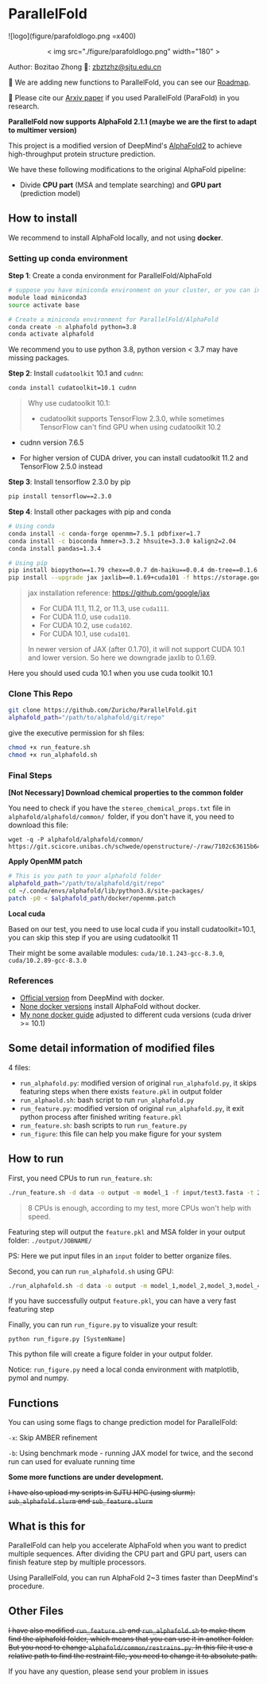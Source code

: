 # ParallelFold

![logo](figure/parafoldlogo.png =x400)

<div align=center>
< img src="./figure/parafoldlogo.png" width="180" >
</div>



Author: Bozitao Zhong :postbox:: zbztzhz@sjtu.edu.cn

:station: We are adding new functions to ParallelFold, you can see our [Roadmap](https://trello.com/b/sAqBIxBC/parallelfold).

:bookmark_tabs: Please cite our [Arxiv paper](https://arxiv.org/abs/2111.06340) if you used ParallelFold (ParaFold) in you research. 



**ParallelFold now supports AlphaFold 2.1.1 (maybe we are the first to adapt to multimer version)**

This project is a modified version of DeepMind's [AlphaFold2](https://github.com/deepmind/alphafold) to achieve high-throughput protein structure prediction. 

We have these following modifications to the original AlphaFold pipeline:

- Divide **CPU part** (MSA and template searching) and **GPU part** (prediction model)



## How to install 

We recommend to install AlphaFold locally, and not using **docker**.



### Setting up conda environment

**Step 1**: Create a conda environment for ParallelFold/AlphaFold

```bash
# suppose you have miniconda environment on your cluster, or you can install another miniconda or anaconda
module load miniconda3
source activate base

# Create a miniconda environment for ParallelFold/AlphaFold
conda create -n alphafold python=3.8
conda activate alphafold
```

We recommend you to use python 3.8, python version < 3.7 may have missing packages.



**Step 2**: Install `cudatoolkit` 10.1 and `cudnn`:

```bash
conda install cudatoolkit=10.1 cudnn
```

> Why use cudatoolkit 10.1:
>
> - cudatoolkit supports TensorFlow 2.3.0, while sometimes TensorFlow can't find GPU when using cudatoolkit 10.2

- cudnn version 7.6.5

- For higher version of CUDA driver, you can install cudatoolkit 11.2 and TensorFlow 2.5.0 instead



**Step 3**: Install tensorflow 2.3.0 by pip

```bash
pip install tensorflow==2.3.0
```



**Step 4**: Install other packages with pip and conda

```bash
# Using conda
conda install -c conda-forge openmm=7.5.1 pdbfixer=1.7
conda install -c bioconda hmmer=3.3.2 hhsuite=3.3.0 kalign2=2.04
conda install pandas=1.3.4

# Using pip
pip install biopython==1.79 chex==0.0.7 dm-haiku==0.0.4 dm-tree==0.1.6 immutabledict==2.0.0 jax==0.2.14 ml-collections==0.1.0
pip install --upgrade jax jaxlib==0.1.69+cuda101 -f https://storage.googleapis.com/jax-releases/jax_releases.html
```

>  jax installation reference: https://github.com/google/jax
>
>  - For CUDA 11.1, 11.2, or 11.3, use `cuda111`.
>  - For CUDA 11.0, use `cuda110`.
>  - For CUDA 10.2, use `cuda102`.
>  - For CUDA 10.1, use `cuda101`.
>
>  In newer version of JAX (after 0.1.70), it will not support CUDA 10.1 and lower version. So here we downgrade jaxlib to 0.1.69.

Here you should used cuda 10.1 when you use cuda toolkit 10.1



### Clone This Repo

```bash
git clone https://github.com/Zuricho/ParallelFold.git
alphafold_path="/path/to/alphafold/git/repo"
```

give the executive permission for sh files:

```bash
chmod +x run_feature.sh
chmod +x run_alphafold.sh
```



### Final Steps

**[Not Necessary] Download chemical properties to the common folder**

You need to check if you have the `stereo_chemical_props.txt` file in `alphafold/alphafold/common/ `folder, if you don't have it, you need to download this file:

```
wget -q -P alphafold/alphafold/common/ https://git.scicore.unibas.ch/schwede/openstructure/-/raw/7102c63615b64735c4941278d92b554ec94415f8/modules/mol/alg/src/stereo_chemical_props.txt
```

**Apply OpenMM patch**

```bash
# This is you path to your alphafold folder
alphafold_path="/path/to/alphafold/git/repo"
cd ~/.conda/envs/alphafold/lib/python3.8/site-packages/
patch -p0 < $alphafold_path/docker/openmm.patch
```

**Local cuda**

Based on our test, you need to use local cuda if you install cudatoolkit=10.1, you can skip this step if you are using cudatoolkit 11

Their might be some available modules: `cuda/10.1.243-gcc-8.3.0`, `cuda/10.2.89-gcc-8.3.0`



### References

- [Official version](https://github.com/deepmind/alphafold) from DeepMind with docker. 
- [None docker versions](https://github.com/kalininalab/alphafold_non_docker) install AlphaFold without docker. 
- [My none docker guide](https://github.com/Zuricho/AlphaFold_local) adjusted to different cuda versions (cuda driver >= 10.1) 



## Some detail information of modified files

4 files:

- `run_alphafold.py`: modified version of original `run_alphafold.py`, it skips featuring steps when there exists `feature.pkl` in output folder
- `run_alphaold.sh`: bash script to run `run_alphafold.py`
- `run_feature.py`: modified version of original `run_alphafold.py`, it exit python process after finished writing `feature.pkl`
- `run_feature.sh`: bash scripts to run `run_feature.py`
- `run_figure`: this file can help you make figure for your system



## How to run

First, you need CPUs to run `run_feature.sh`:

```bash
./run_feature.sh -d data -o output -m model_1 -f input/test3.fasta -t 2021-07-27
```

>  8 CPUs is enough, according to my test, more CPUs won't help with speed.

Featuring step will output the `feature.pkl`  and MSA folder in your output folder: `./output/JOBNAME/`

PS: Here we put input files in an `input` folder to better organize files.



Second, you can run `run_alphafold.sh` using GPU:

```bash
./run_alphafold.sh -d data -o output -m model_1,model_2,model_3,model_4,model_5 -f input/test.fasta -t 2021-07-27
```

If you have successfully output `feature.pkl`, you can have a very fast featuring step



Finally, you can run `run_figure.py` to visualize your result:

```
python run_figure.py [SystemName]
```

This python file will create a figure folder in your output folder.

Notice: `run_figure.py` need a local conda environment with matplotlib, pymol and numpy.



## Functions

You can using some flags to change prediction model for ParallelFold:

`-x`: Skip AMBER refinement

`-b`: Using benchmark mode - running JAX model for twice, and the second run can used for evaluate running time

**Some more functions are under development.**



~~I have also upload my scripts in SJTU HPC (using slurm): `sub_alphafold.slurm` and `sub_feature.slurm`~~



## What is this for

ParallelFold can help you accelerate AlphaFold when you want to predict multiple sequences. After dividing the CPU part and GPU part, users can finish feature step by multiple processors.

Using ParallelFold, you can run AlphaFold 2~3 times faster than DeepMind's procedure. 



## Other Files

~~I have also modified `run_feature.sh` and `run_alphafold.sh` to make them find the alphafold folder, which means that you can use it in another folder. But you need to change `alphafold/common/restrains.py`. In this file it use a relative path to find the restraint file, you need to change it to absolute path.~~



If you have any question, please send your problem in issues







